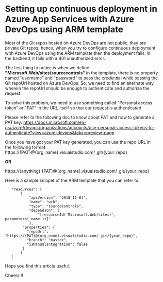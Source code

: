 # Setting up continuous deployment in Azure App Services with Azure DevOps using ARM template

Most of the Git repos hosted on Azure DevOps are not public, they are private Git repos; hence, when you try to configure continuous deployment with Azure DevOps using the ARM template then the deployment fails. In the backend, it fails with a 401 unauthorized error.

The first thing to notice is when we define **"Microsoft.Web/sites/sourcecontrols"** in the template, there is no property named "username" and "password" to pass the credential while passing the Git repoUrl hosted on Azure DevOps. So, we need to find an alternate way wherein the repoUrl should be enough to authenticate and authorize the request.

To solve this problem, we need to use something called "Personal access token" or "PAT" in the URL itself so that our request is authenticated.

Please refer to the following doc to know about PAT and how to generate a PAT key:
https://docs.microsoft.com/en-us/azure/devops/organizations/accounts/use-personal-access-tokens-to-authenticate?view=azure-devops&tabs=preview-page

Once you have got your PAT key generated, you can use the repo URL in the following format: https://{PAT}@{org_name}.visualstudio.com/_git/{your_repo}

**OR**

https://{anything}:{PAT}@{org_name}.visualstudio.com/_git/{your_repo}

Here is a sample snippet of the ARM template that you can refer to:

       "resources": [
           {
               "apiVersion": "2018-11-01",
               "name": "web",
               "type": "sourcecontrols",
               "dependsOn": [
                   "[resourceId('Microsoft.Web/sites/', parameters('name'))]"
               ],
            "properties": {
              "repoUrl": "https://{PAT}@{org_name}.visualstudio.com/_git/{your_repo}",
              "branch": "master",
              "isManualIntegration": false
            }
           }
       ]

Hope you find this article useful.

Cheers!!!

